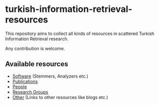 # turkish-information-retrieval-resources

This repository aims to collect all kinds of resources in scattered Turkish Information Retrieval research.

Any contribution is welcome.

## Available resources
* [Software](software.md) (Stemmers, Analyzers etc.)
* [Publications](#) 
* [People](#) 
* [Research Groups](#)
* [Other](#) (Links to other resources like blogs etc.)
